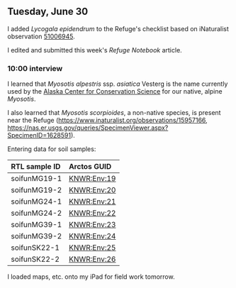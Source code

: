 
## Tuesday, June 30

I added *Lycogala epidendrum* to the Refuge's checklist based on iNaturalist observation [51006945](https://www.inaturalist.org/observations/51006945).

I edited and submitted this week's *Refuge Notebook* article.

### 10:00 interview

I learned that *Myosotis alpestris* ssp. *asiatica* Vesterg is the name currently used by the [Alaska Center for Conservation Science](https://accs.uaa.alaska.edu/) for our native, alpine *Myosotis*.

I also learned that *Myosotis scorpioides*, a non-native species, is present near the Refuge (<https://www.inaturalist.org/observations/15957166>, <https://nas.er.usgs.gov/queries/SpecimenViewer.aspx?SpecimenID=1628591>).

Entering data for soil samples:

RTL sample ID|Arctos GUID
:---|:---
soifunMG19-1|[KNWR:Env:19](https://arctos.database.museum/guid/KNWR:Env:19)
soifunMG19-2|[KNWR:Env:20](https://arctos.database.museum/guid/KNWR:Env:20)
soifunMG24-1|[KNWR:Env:21](https://arctos.database.museum/guid/KNWR:Env:21)
soifunMG24-2|[KNWR:Env:22](https://arctos.database.museum/guid/KNWR:Env:22)
soifunMG39-1|[KNWR:Env:23](https://arctos.database.museum/guid/KNWR:Env:23)
soifunMG39-2|[KNWR:Env:24](https://arctos.database.museum/guid/KNWR:Env:24)
soifunSK22-1|[KNWR:Env:25](https://arctos.database.museum/guid/KNWR:Env:25)
soifunSK22-2|[KNWR:Env:26](https://arctos.database.museum/guid/KNWR:Env:26)

I loaded maps, etc. onto my iPad for field work tomorrow.
